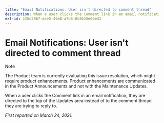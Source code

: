 ```yaml
---
title: "Email Notifications: User isn't directed to comment thread"
description: When a user clicks the Comment link in an email notification, they are directed to the top of the Updates area instead of to the comment thread they are trying to reply to.
exl-id: 335c2867-eae5-46e8-a7d5-8b9b35e66e31
---
```

# Email Notifications: User isn't directed to comment thread

>[!NOTE]
>
>The Product team is currently evaluating this issue resolution, which might require product enhancements. Product enhancements are communicated in the Product Announcements and not with the Maintenance Updates.

When a user clicks the Comment link in an email notification, they are directed to the top of the Updates area instead of to the comment thread they are trying to reply to.

_First reported on March 24, 2021._
